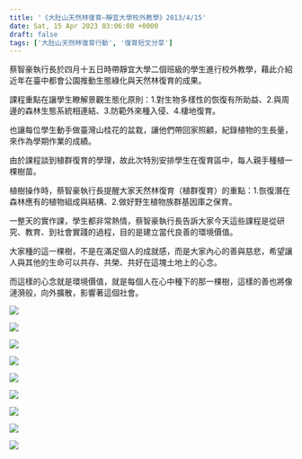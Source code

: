 ```yaml
---
title: '《大肚山天然林復育—靜宜大學校外教學》2013/4/15'
date: Sat, 15 Apr 2023 03:06:00 +0000
draft: false
tags: ['大肚山天然林復育行動', '復育短文分享']
---
```


蔡智豪執行長於四月十五日時帶靜宜大學二個班級的學生進行校外教學，藉此介紹近年在臺中都會公園推動生態綠化與天然林復育的成果。

課程重點在讓學生瞭解景觀生態化原則：1.對生物多樣性的恢復有所助益、2.與周邊的森林生態系統相連結、3.防範外來種入侵、4.棲地復育。

也讓每位學生動手做臺灣山桂花的盆栽，讓他們帶回家照顧，紀錄植物的生長量，來作為學期作業的成績。

由於課程談到植群復育的學理，故此次特別安排學生在復育區中，每人親手種植一棵樹苗。

植樹操作時，蔡智豪執行長提醒大家天然林復育（植群復育）的重點：1.恢復潛在森林應有的植物組成與結構、2.做好野生植物族群基因庫之保育。

一整天的實作課，學生都非常熱情，蔡智豪執行長告訴大家今天這些課程是從研究、教育、到社會實踐的過程，目的是建立當代良善的環境價值。

大家種的這一棵樹，不是在滿足個人的成就感，而是大家內心的善與慈悲，希望讓人與其他的生命可以共存、共榮、共好在這塊土地上的心念。

而這樣的心念就是環境價值，就是每個人在心中種下的那一棵樹，這樣的善也將像漣漪般，向外擴散，影響著這個社會。

![](https://www.reforestation.tw/wp-content/uploads/2023/09/m800x1200-1-768x1024.jpg)

![](https://www.reforestation.tw/wp-content/uploads/2023/09/m800x1200-2-768x1024.jpg)

![](https://www.reforestation.tw/wp-content/uploads/2023/09/m800x1200-3.jpg)

![](https://www.reforestation.tw/wp-content/uploads/2023/09/m800x1200-4.jpg)

![](https://www.reforestation.tw/wp-content/uploads/2023/09/m800x1200-5-768x1024.jpg)

![](https://www.reforestation.tw/wp-content/uploads/2023/09/m800x1200-6-768x1024.jpg)

![](https://www.reforestation.tw/wp-content/uploads/2023/09/m800x1200-7-768x1024.jpg)

![](https://www.reforestation.tw/wp-content/uploads/2023/09/m800x1200-8-768x1024.jpg)

![](https://www.reforestation.tw/wp-content/uploads/2023/09/m800x1200-9.jpg)